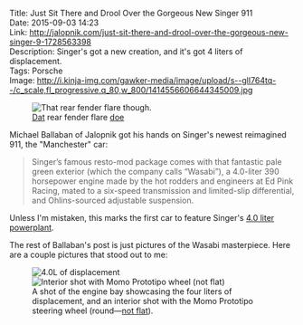 Title: Just Sit There and Drool Over the Gorgeous New Singer 911  
Date: 2015-09-03 14:23  
Link: http://jalopnik.com/just-sit-there-and-drool-over-the-gorgeous-new-singer-9-1728563398  
Description: Singer's got a new creation, and it's got 4 liters of displacement.  
Tags: Porsche  
Image: http://i.kinja-img.com/gawker-media/image/upload/s--glI764tq--/c_scale,fl_progressive,q_80,w_800/1414556606644345009.jpg  

<figure>
	<img src="http://i.kinja-img.com/gawker-media/image/upload/s--glI764tq--/c_scale,fl_progressive,q_80,w_800/1414556606644345009.jpg" alt="That rear fender flare though." title="That rear fender flare though.">
	<figcaption><a href="http://www.urbandictionary.com/define.php?term=dat&amp;defid=253641" title="Urban Dictionary: 'dat'">Dat</a> rear fender flare <a href="http://www.urbandictionary.com/define.php?term=Doe&amp;defid=5720705" title="Urban Dictionary: 'doe'">doe</a></figcaption>
</figure>

Michael Ballaban of Jalopnik got his hands on Singer's newest reimagined 911, the "Manchester" car:

> Singer’s famous resto-mod package comes with that fantastic pale green exterior (which the company calls “Wasabi”), a 4.0-liter 390 horsepower engine made by the hot rodders and engineers at Ed Pink Racing, mated to a six-speed transmission and limited-slip differential, and Ohlins-sourced adjustable suspension.

Unless I'm mistaken, this marks the first car to feature Singer's [4.0 liter powerplant][total911]. 

The rest of Ballaban's post is just pictures of the Wasabi masterpiece. Here are a couple pictures that stood out to me:

<figure >
	<img class="inlineTwo" src="http://i.kinja-img.com/gawker-media/image/upload/s--fCTYTvOW--/c_scale,fl_progressive,q_80,w_800/1414556605173236913.jpg" alt="4.0L of displacement" title="4.0L of displacement">
	<img class="inlineTwo" src="http://i.kinja-img.com/gawker-media/image/upload/s--Td_4NWG7--/c_scale,fl_progressive,q_80,w_800/1414556604746902449.jpg" alt="Interior shot with Momo Prototipo wheel (not flat)" title="Interior shot with Momo Prototipo wheel (not flat)">
	<figcaption>A shot of the engine bay showcasing the four liters of displacement, and an interior shot with the Momo Prototipo steering wheel (round&mdash;<a href="http://www.audizine.com/forum/showthread.php/473463-Someone-explain-the-appeal-of-the-Flat-bottomed-Steering-Wheel">not flat</a>).</figcaption>
</figure>

[total911]: http://www.total911.com/singer-vehicle-designs-latest-engine-is-automotive-art/ "Singer's 4.0L motor"